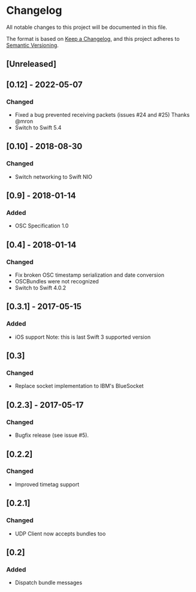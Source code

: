 # Changelog
All notable changes to this project will be documented in this file.

The format is based on [Keep a Changelog](https://keepachangelog.com/en/1.0.0/),
and this project adheres to [Semantic Versioning](https://semver.org/spec/v2.0.0.html).

## [Unreleased]

## [0.12] - 2022-05-07
### Changed
- Fixed a bug prevented receiving packets (issues #24 and #25)
  Thanks @mron
- Switch to Swift 5.4

## [0.10] - 2018-08-30
### Changed
- Switch networking to Swift NIO

## [0.9] - 2018-01-14
### Added
- OSC Specification 1.0

## [0.4] - 2018-01-14
### Changed
- Fix broken OSC timestamp serialization and date conversion
- OSCBundles were not recognized
- Switch to Swift 4.0.2

## [0.3.1] - 2017-05-15
### Added
- iOS support
  Note: this is last Swift 3 supported version

## [0.3]
### Changed
- Replace socket implementation to IBM's BlueSocket

## [0.2.3] - 2017-05-17
### Changed
- Bugfix release (see issue #5).

## [0.2.2]
### Changed
- Improved timetag support

## [0.2.1]
### Changed
- UDP Client now accepts bundles too

## [0.2]
### Added
- Dispatch bundle messages
